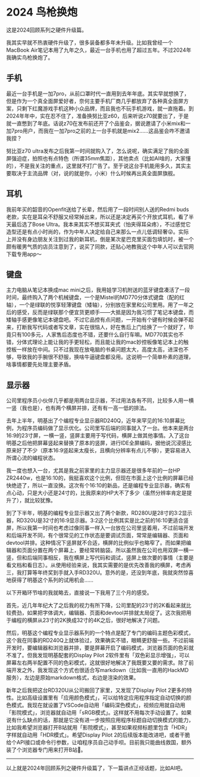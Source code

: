 # 2024 鸟枪换炮

这是2024回顾系列之硬件升级篇。

我其实早就不热衷硬件升级了，很多装备都多年未升级。比如我曾经一个MacBook Air笔记本用了九年之久，最近一台手机也用了超过五年。不过2024年我确实鸟枪换炮了。

## 手机

最近一台手机是一加7pro，从前口罩时代一直用到去年年底。其实早就想换了，但是作为一个真全面屏爱好者，奈何主要手机厂商几乎都放弃了各种真全面屏方案，只剩下红魔游戏手机这种小众品牌，而且我也不玩手机游戏，就一直拖着。到2024年年中，实在忍不住了，准备换努比亚z60，后来听说z70就要出了，于是就一直憋到了年底。话说z70在发布前还开了个品鉴会，据说邀请了小米mix和一加7pro用户，而我在一加7pro之前的上一台手机就是mix2……这品鉴会咋不邀请我捏？

努比亚z70 ultra发布之后我第一时间就购入了，怎么说呢，确实满足了我的全面屏强迫症，拍照也有点特色（所谓35mm焦距），其他卖点（比如AI啥的，大家懂的），不是我关注的重点，这里就不打广告了。至于说这台手机能用多久，其实主要取决于主流品牌（对，说的就是你，小米）什么时候再出真全面屏旗舰。

## 耳机

我前年买的韶音的Openfit送给了长辈，然后用了一段时间别人送的Redmi buds老款，实在是耳朵不舒服又经常掉出来，所以还是决定再买个开放式耳机，看了半天最后选了Bose Ultra。我本来其实不想买耳夹式（怕夹得耳朵疼），不过感觉它造型还是有点小时尚的，作为中年人决定给自己来那么一点儿低调轻奢😜。实际上并没有身边朋友关注到过我的新耳机，倒是某次星巴克里买面包填饥时，被一个颇有暖男气质的店员注意到了，说买了同款，还贴心地教我这个中年人可以去官网下载专用app～

## 键盘

主力电脑从笔记本换成mac mini之后，我用娃学习机附送的蓝牙键盘凑活了一段时间，最终购入了两个机械键盘，一个是Mistel的MD770分体式键盘（配的红轴），一个是绿联的悦享轻薄键盘（矮轴），分别放在家里和公司里用。用了一年之后的感受，反而是绿联那个便宜货更顺手——大抵是因为我习惯了笔记本键盘，而矮轴手感更像笔记本键盘吧。不过它品控有点问题，一开始有个键有时候会弹不起来，打断我写代码或者写文章，实在很恼人，好在售后上门给换了一个就好了，毕竟只有100多元，人家售后态度也不错，还要什么自行车嘛。MD770其实也不错，分体式理论上能让我的手更轻松，而且能让我的mac妙控板像笔记本上的触控板一样放在中间。只不过我现在放电脑的书桌问题太大，高度太高，进深也不够，导致我的手腕很不舒服，换啥牛逼键盘都没用。这说明一个简单朴素的道理，啥事情都要先处理主要矛盾。

## 显示器

公司里程序员小伙伴几乎都是用两台显示器，不过用法各有不同，比较多人用一横一竖（我也是），也有两个横屏并排，还有有一高一低的排法。

去年上半年，明基出了个编程专业显示器RD240Q，近年来罕见的16:10屏幕比例，为程序员编码做了显示优化。公司里写后端的同事就入了一台。他本来是两台16:9的23寸屏，一横一竖，竖屏主要用于写代码，横屏上做其他事情。入了这台明基之后他把屏幕竖起来替换了原本的竖屏，进行IDE全屏编码，据他说沉浸感比原来好了不少（原本16:9竖起来太瘦长，且横向分辨率有点儿不够），更容易进入所谓心流的编程状态。

我一度也想入一台，尤其是我之前家里的主力显示器还是很多年前的一台HP ZR2440w，也是16:10的，我挺喜欢这个比例，但现在市面上这个比例的屏幕已经快绝迹了，所以一直没换。这次有个16:10的新品，还是编程专业显示器，确实有点心动，只是大小还是24寸的，比我原来的HP大不了多少（虽然分辨率肯定是提升了），就比较犹豫。

到了下半年，明基的编程专业显示器又出了两个新款，RD280U是28寸的3:2显示器，RD320U是32寸的16:9显示器。3:2这个比例其实是比之前的16:10更适合竖屏，所以我第一时间也考虑过像同事一样入一台放在公司里竖着用，不过前端开发和后端开发不同，有个很常见的工作状态是要调试页面，常常是编辑器、页面和devtool并排。这种情况下竖屏就不合适，横屏的比例似乎也略窄了。而如果把编辑器和页面分置在两个屏幕上，要经常转脑袋。所以虽然我在公司也用双屏一横一竖，但和后端同事相反，我在横屏上写代码和调试，竖屏上做次要的事情（主要是看文档和看日志）。从使用经验来说，我其实需要的是优先改善我的横屏，考虑再三，我打算等年终奖到手就入手RD320U。意外的是，还没到年底，我就突然惊喜地获得了明基这个系列的试用机会……

以下开箱环节啥的我就略去，直接说一下我用了三个月的感受。

首先，近几年年纪大了之后我的视力有所下降，公司里配的23寸的2K看起来就比较费劲，如果把字体调大，编辑器、页面和devtool并排就太局促了。这次我把用于编程的横屏从23寸的2K换成32寸的4K之后，很好地解决了问题。

然后，明基这个编程专业显示器系列的一个特点是配了专门的编码主题色彩模式，这个我在同事的RD240Q上就体验过，效果确实不错，眼睛更舒服一些。不过前端开发时，要编辑器和浏览器并排，要是屏幕开启了编码模式，浏览器页面的色彩就不准了。但我发现明基配套的Display Pilot 2软件里有「双色彩显示增强」，可以屏幕左右两半配置不同的色彩模式，这就很好地解决了我既要又要的需求。除了前端开发之外，我发现这个方式也很适合写markdown（比如我一直用的HackMD服务），左边是原始markdown格式，右边是渲染的效果。

新年之后我把这台RD320U从公司搬回了家里，又发现了Display Pilot 2更多的特性。比如高级设置里有「应用颜色模式」，可以给特定应用程序指定自动切换的颜色模式。我现在就设置了VSCode自动用「编码深色模式」，视频应用就自动用「影院模式」，浏览器就自动用「sRGB模式」。这样就不用每次手动设置了。如果说有什么缺点的话，那就是它没有进一步按照应用程序标题自动切换模式的能力，比如我希望浏览器打开B站就用「影院模式」，甚至如果视频标题里包含「HDR」字样就自动用「HDR模式」。希望Display Pilot 2的后续版本能改进吧，或者干脆给个API接口或命令行参数，让咱程序员自己动手呗。目前我只能曲线救国，额外装了个浏览器专门用来打开B站🥹。

---

以上就是2024年回顾系列之硬件升级篇了，下一篇讲点正经话题，比如AI吧。
